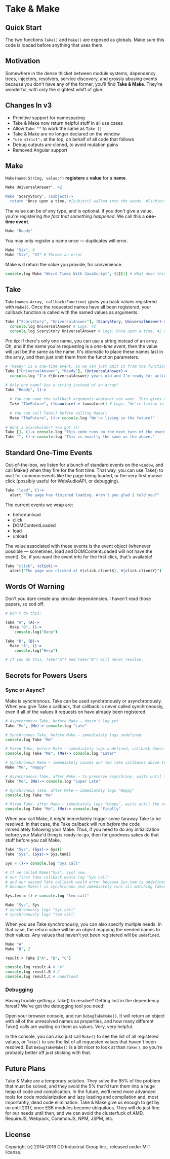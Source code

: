 # Take & Make


## Quick Start
The two functions `Take()` and `Make()` are exposed as globals. Make sure this code is loaded before anything that uses them.


## Motivation
Somewhere in the dense thicket between module systems, dependency trees, injectors, resolvers, service discovery, and grossly abusing events because you don't have any of the former, you'll find **Take & Make**. They're wonderful, with only the slightest whiff of glue.


## Changes In v3
* Primitive support for namespacing
* Take & Make now return helpful stuff in all use cases
* Allow `Take ""` to work the same as `Take []`
* Take & Make are no longer declared on the window
* `"use strict";` at the top, on behalf of all code that follows
* Debug outputs are cloned, to avoid mutation pains
* Removed Angular support


## Make
`Make(name:String, value:*)` **registers** a **value** for a **name**.
 
```coffee
Make UniversalAnswer", 42

Make "ScaryStory", (subject)->
  return "Once upon a time, #{subject} walked into the woods. #{subject} was eaten by a giant spider. The end. (OR IS IT?)"
```

The value can be of any type, and is optional. If you don't give a value, you're registering *the fact that something happened*. We call this a **one-time event**.

```coffee
Make "Ready"
```

You may only register a name once — duplicates will error.

```coffee
Make "Six", 6
Make "Six", "VI" # Throws an error
```

Make will return the value you provide, for convenience.

```coffee
console.log Make "Weird Times With JavaScript", {1}[1] # What does this even....?
```


## Take
`Take(names:Array, callback:Function)` gives you back values registered with `Make()`.
Once the requested names have all been registered, your callback function is called with the named values as arguments.

```coffee
Take ["ScaryStory", "UniversalAnswer"], (ScaryStory, UniversalAnswer)->
  console.log UniversalAnswer # Logs: 42
  console.log ScaryStory UniversalAnswer # Logs: Once upon a time, 42 walked into the woods. 42 was eaten by a giant spider. The end. (OR IS IT?)
```

Pro tip: if there's only one name, you can use a string instead of an array.
Oh, and if the name you're requesting is a *one-time event*,
then the value will just be the same as the name. It's idiomatic to place these names last in the array, and then just omit them from the function parameters.

```coffee
# "Ready" is a one-time event, so we can just omit it from the function arguments.
Take ["UniversalAnswer", "Ready"], (UniversalAnswer)->
  console.log "I'm #{UniversalAnswer} years old and I'm ready for action!" # Logs: "I'm 42 years old and I'm ready for action!"

# Only one name? Use a string instead of an array!
Take "Ready", ()->
  
  # You can name the callback arguments whatever you want. This gives nice "import as" behaviour.
  Take "TheFuture", (fuuuuture)-> fuuuuture() # Logs: "We're living in the future!"
  
  # You can call Take() before calling Make()
  Make "TheFuture", ()-> console.log "We're living in the future!"
  
# Want a placeholder? You got it!
Take [], ()-> console.log "This code runs on the next turn of the event loop".
Take "", ()-> console.log "This is exactly the same as the above."
```


## Standard One-Time Events
Out-of-the-box, we listen for a bunch of standard events on the `window`, and call Make() when they fire for the first time. That way, you can use Take() to wait for common events like the page being loaded, or the very first mouse click (possibly useful for WebAudioAPI, or debugging).

```coffee
Take "load", ()->
  alert "The page has finished loading. Aren't you glad I told you?"
```

The current events we wrap are:

* beforeunload
* click
* DOMContentLoaded
* load
* unload

The value associated with these events is the event object (whenever possible — sometimes, load and DOMContentLoaded will not have the event). So, if you want the event info for the first click, that's available!

```coffee
Take "click", (click)->
  alert("The page was clicked at #{click.clientX}, #{click.clientY}")
```


## Words Of Warning
Don't you dare create any circular dependencies. I haven't read those papers, so sod off.

```coffee
# Don't do this:

Take "A", (A)->
  Make "B", ()->
    console.log("Derp")

Take "B", (B)->
  Make "A", ()->
    console.log("Herp")

# If you do this, Take("A") and Take("B") will never resolve.
```


## Secrets for Powers Users

### Sync or Async?

Make is synchronous. Take can be used synchronously or asynchronously. When you give Take a callback, that callback is never called synchronously, even if all of the values it requests on have already been registered.

```coffee
# Asynchronous Take, before Make — doesn't log yet
Take "Me", (Me)-> console.log "Late"

# Synchronous Take, before Make — immediately logs undefined
console.log Take "Me"

# Mixed Take, before Make — immediately logs undefined, callback doesn't run yet
console.log Take "Me", (Me)-> console.log "Later"

# Synchronous Make — immediately causes our two Take callbacks above to log "Late" and "Later", in that order
Make "Me", "Happy"

# Asynchronous Take, after Make — to preserve asynchrony, waits until the next turn of the event loop then logs "Super Late"
Take "Me", (Me)-> console.log "Super Late"

# Synchronous Take, after Make — immediately logs "Happy"
console.log Take "Me"

# Mixed Take, after Make — immediately logs "Happy", waits until the next tick, then logs "Finally"
console.log Take "Me", (Me)-> console.log "Finally"
```

When you call Make, it _might_ immediately trigger some faraway Take to be resolved. In that case, the Take callback will run _before_ the code immediately following your Make. Thus, if you need to do any initialization before your Make'd thing is ready-to-go, then for goodness sakes do that stuff before you call Make.

```coffee
Take "Sys", (Sys)-> Sys()
Take "Sys", (Sys)-> Sys.tem()

Sys = ()-> console.log "Sys call"

# If we called Make("Sys", Sys) now,
# our first Take callback would log "Sys call"
# and our second Take callback would error because Sys.tem is undefined,
# because Make() is synchronous and immediately runs all matching Takes.

Sys.tem = ()-> console.log "tem call"

Make "Sys", Sys
# synchronously logs "Sys call"
# synchronously logs "tem call"
```

When you use Take synchronously, you can also specify multiple needs.
In that case, the return value will be an object mapping the needed names to their values.
Any values that haven't yet been registered will be `undefined`.

```coffee
Make "A"
Make "B", 2

result = Take ["A", "B", "C"]

console.log result.A # "A"
console.log result.B # 2
console.log result.C # undefined
```


### Debugging

Having trouble getting a Take() to resolve?
Getting lost in the dependency forest?
We've got the debugging tool you need!

Open your browser console, and run `DebugTakeMake()`.
It will return an object with all of the unresolved names as properties,
and how many different Take() calls are waiting on them as values.
Very, very helpful.

In the console, you can also just call `Make()` to see the list of all registered values,
or `Take()` to see the list of all requested values that haven't been resolved.
But `DebugTakeMake()` is a bit nicer to look at than `Take()`,
so you're probably better off just sticking with that.


## Future Plans
Take & Make are a temporary solution.
They solve the 95% of the problem that must be solved, and they avoid the 5% that'd turn them into a huge heap of code and complication.
In the future, we'll need more advanced tools for code modularization and lazy loading and compilation and, most importantly, dead code elimination.
Take & Make give us enough to get by on until 2017, once ES6 modules become ubiquitous. They will do just fine for our needs until then, and we can avoid the clusterfuck of AMD, RequireJS, Webpack, CommonJS, NPM, JSPM, etc.


## License
Copyright (c) 2014-2016 CD Industrial Group Inc., released under MIT license.

